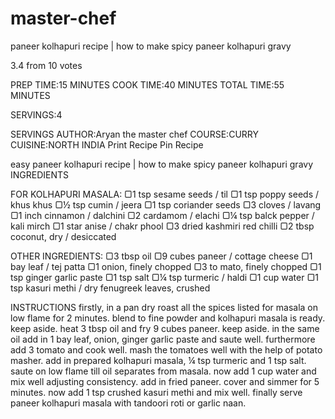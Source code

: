 # master-chef

paneer kolhapuri recipe | how to make spicy paneer kolhapuri gravy

3.4 from 10 votes

 PREP TIME:15 MINUTES
 COOK TIME:40 MINUTES
 TOTAL TIME:55 MINUTES
 
 SERVINGS:4
 
 SERVINGS
 AUTHOR:Aryan the master chef
 COURSE:CURRY
 CUISINE:NORTH INDIA
 Print Recipe  Pin Recipe
 
easy paneer kolhapuri recipe | how to make spicy paneer kolhapuri gravy
INGREDIENTS

FOR KOLHAPURI MASALA:
▢1 tsp sesame seeds / til
▢1 tsp poppy seeds / khus khus
▢½ tsp cumin / jeera
▢1 tsp coriander seeds
▢3 cloves / lavang
▢1 inch cinnamon / dalchini
▢2 cardamom / elachi
▢¼ tsp balck pepper / kali mirch
▢1 star anise / chakr phool
▢3 dried kashmiri red chilli
▢2 tbsp coconut, dry / desiccated

OTHER INGREDIENTS:
▢3 tbsp oil
▢9 cubes paneer / cottage cheese
▢1 bay leaf / tej patta
▢1 onion, finely chopped
▢3 to mato, finely chopped
▢1 tsp ginger garlic paste
▢1 tsp salt
▢¼ tsp turmeric / haldi
▢1 cup water
▢1 tsp kasuri methi / dry fenugreek leaves, crushed

INSTRUCTIONS
firstly, in a pan dry roast all the spices listed for masala on low flame for 2 minutes.
blend to fine powder and kolhapuri masala is ready. keep aside.
heat 3 tbsp oil and fry 9 cubes paneer. keep aside.
in the same oil add in 1 bay leaf, onion, ginger garlic paste and saute well.
furthermore add 3 tomato and cook well.
mash the tomatoes well with the help of potato masher.
add in prepared kolhapuri masala, ¼ tsp turmeric and 1 tsp salt.
saute on low flame till oil separates from masala.
now add 1 cup water and mix well adjusting consistency.
add in fried paneer.
cover and simmer for 5 minutes.
now add 1 tsp crushed kasuri methi and mix well.
finally serve paneer kolhapuri masala with tandoori roti or garlic naan.
